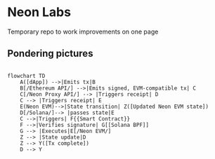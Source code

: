 # Neon Labs

Temporary repo to work improvements on one page


## Pondering pictures

```mermaid

flowchart TD
    A([dApp]) -->|Emits tx|B
    B[/Ethereum API/] -->|Emits signed, EVM-compatible tx| C
    C[/Neon Proxy API/] --> |Triggers receipt| D
    C --> |Triggers receipt| E
    E(Neon EVM)-->|State transition| Z([Updated Neon EVM state])
    D[/Solana/]--> |passes state|E
    C -->|Triggers| F{{Smart Contract}}
    F -->|Verifies signature| G[[Solana BPF]]
    G --> |Executes|E[/Neon EVM/]
    Z --> |State update|D
    Z --> Y([Tx complete])
    D --> Y

```
